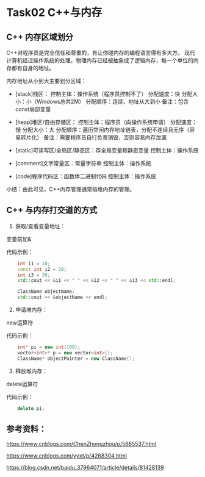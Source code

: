 # Task02 C++与内存

## C++ 内存区域划分

C++对程序员是完全信任和尊重的，肯让你碰内存的编程语言得有多大方。
现代计算机经过操作系统的处理，物理内存已经被抽象成了逻辑内存，每一个单位的内存都有自身的地址。

内存地址从小到大主要划分区域：

* [stack]栈区：
	控制主体：操作系统（程序员控制不了）
	分配速度：快
	分配大小：小（Windows总共2M）
	分配顺序：连续、地址从大到小
	备注：包含const局部变量

* [heap]堆区/自由存储区：
	控制主体：程序员（向操作系统申请）
	分配速度：慢
	分配大小：大
	分配顺序：遍历空闲内存地址链表，分配不连续且无序（容易碎片化）
	备注：需要程序员自行负责销毁，否则容易内存泄漏

* [static]可读写区/全局区/静态区：存全局变量和静态变量
	控制主体：操作系统

* [comment]文字常量区：常量字符串
	控制主体：操作系统
	
* [code]程序代码区：函数体二进制代码
	控制主体：操作系统

小结：由此可见，C++内存管理通常指堆内存的管理。

## C++ 与内存打交道的方式

1. 获取/查看变量地址：

变量前加&

代码示例：
```C++
    int i1 = 10;
    const int i2 = 20;
    int i3 = 30;
    std::cout << &i1 << " " << &i2 << " " << &i3 << std::endl;

    ClassName objectName;
    std::cout << &objectName << endl;
```

2. 申请堆内存：

new运算符

代码示例：
```C++
	int* pi = new int(100);
	vector<int>* p = new vector<int>();
	ClassName* objectPointer = new ClassName();
```

3. 释放堆内存：

delete运算符

代码示例：
```C++
	delete pi;
```


## 参考资料：

https://www.cnblogs.com/ChenZhongzhou/p/5685537.html

https://www.cnblogs.com/yyxt/p/4268304.html

https://blog.csdn.net/baidu_37964071/article/details/81428139

